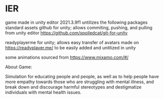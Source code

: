 # IER 

game made in unity editor 2021.3.9f1
untilizes the following packages
standard assets
github for unity; allows commiting, pushing, and pulling from unity editor https://github.com/spoiledcat/git-for-unity 

readyplayerme for unity; allows easy transfer of avatars made on https://readyplayer.me/ to be easily added and unitlized in unity 

some animations sourced from https://www.mixamo.com/#/ 

About Game:

Simulation for educating people and people, as well as to help people have more empathy towards those who are struggling with mental illness, and break down and discourage harmful stereotypes and destigmatize individuals with mental health issues.
